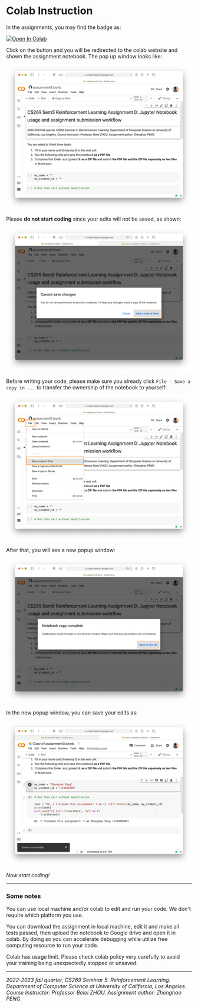 # Colab Instruction


In the assignments, you may find the badge as:

<a target="_blank" href="https://colab.research.google.com/github/ucla-rlcourse/assignment-2022fall/blob/main/assignment0/assignment0.ipynb">
  <img src="https://colab.research.google.com/assets/colab-badge.svg" alt="Open In Colab"/>
</a>



Click on the button and you will be redirected to the colab website and shown the assignment notebook. The pop up window looks like:

![](figs/fig1-open-colab.png)

Please **do not start coding** since your edits will not be saved, as shown:

![](figs/fig2-cant-save.png)

Before writing your code, please make sure you already click `File - Save a copy in ...` to transfer the ownership of the notebook to yourself:

![](figs/fig3-copy.png)

After that, you will see a new popup window:

![](figs/fig4-copy-succ.png)

In the new popup window, you can save your edits as:

![](figs/fig5-save-succ.png)

*Now start coding!*

---

### Some notes

You can use local machine and/or colab to edit and run your code. We don't require which platform you use.

You can download the assignment in local machine, edit it and make all tests passed, then upload the notebook to Google drive and open it in colab.
By doing so you can accelerate debugging while utilize free computing resource to run your code.

Colab has usage limit. Please check colab policy very carefully to avoid your training being unexpectedly stopped or unsaved.



------

*2022-2023 fall quarter, CS269 Seminar 5: Reinforcement Learning. Department of Computer Science at University of California, Los Angeles. Course Instructor: Professor Bolei ZHOU. Assignment author: Zhenghao PENG.*

